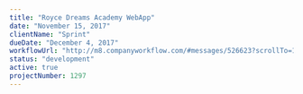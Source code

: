 ```yaml
---
title: "Royce Dreams Academy WebApp"
date: "November 15, 2017"
clientName: "Sprint"
dueDate: "December 4, 2017"
workflowUrl: "http://m8.companyworkflow.com/#messages/526623?scrollTo=1658061"
status: "development"
active: true
projectNumber: 1297
---
```


